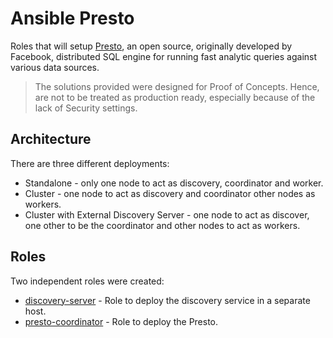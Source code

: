 # Ansible Presto

Roles that will setup  [Presto](https://prestodb.io), an open source, originally developed by Facebook, distributed SQL engine for running fast analytic queries against various data sources.

> The solutions provided were designed for Proof of Concepts. Hence, are not to be treated as production ready, especially because of the lack of Security settings.

## Architecture

There are three different deployments:

- Standalone - only one node to act as discovery, coordinator and worker.
- Cluster - one node to act as discovery and coordinator other nodes as workers.
- Cluster with External Discovery Server - one node to act as discover, one other to be the coordinator and other nodes to act as workers.

## Roles

Two independent roles were created:

- [discovery-server](discovery-server/README.md) - Role to deploy the discovery service in a separate host.
- [presto-coordinator](presto/README.md) - Role to deploy the Presto.
